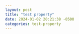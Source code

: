 ```yaml
---
layout: post
title: "test property"
date: 2024-01-02 20:21:38 -0500
categories: test-property
---
```

